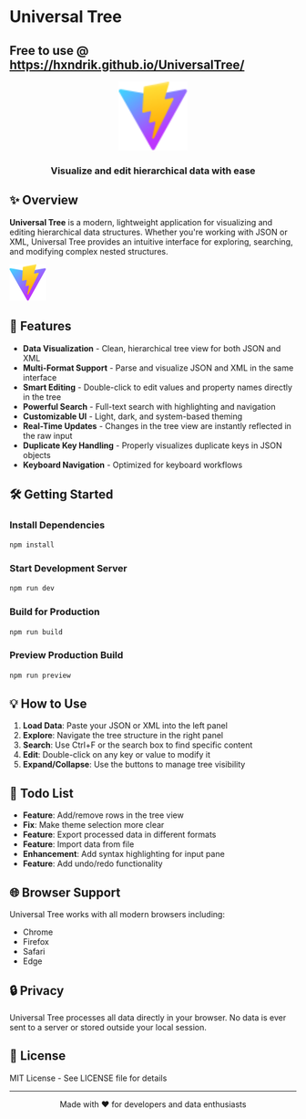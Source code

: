 # Universal Tree
## Free to use @ https://hxndrik.github.io/UniversalTree/
<div align="center">
  <img src="public/vite.svg" alt="Universal Tree Logo" width="120" height="120" />
  <h3>Visualize and edit hierarchical data with ease</h3>
</div>

## ✨ Overview

**Universal Tree** is a modern, lightweight application for visualizing and editing hierarchical data structures. Whether you're working with JSON or XML, Universal Tree provides an intuitive interface for exploring, searching, and modifying complex nested structures.

![Universal Tree Screenshot](public/vite.svg)

## 🚀 Features

- **Data Visualization** - Clean, hierarchical tree view for both JSON and XML
- **Multi-Format Support** - Parse and visualize JSON and XML in the same interface
- **Smart Editing** - Double-click to edit values and property names directly in the tree
- **Powerful Search** - Full-text search with highlighting and navigation
- **Customizable UI** - Light, dark, and system-based theming
- **Real-Time Updates** - Changes in the tree view are instantly reflected in the raw input
- **Duplicate Key Handling** - Properly visualizes duplicate keys in JSON objects
- **Keyboard Navigation** - Optimized for keyboard workflows

## 🛠️ Getting Started

### Install Dependencies

```bash
npm install
```

### Start Development Server

```bash
npm run dev
```

### Build for Production

```bash
npm run build
```

### Preview Production Build

```bash
npm run preview
```

## 💡 How to Use

1. **Load Data**: Paste your JSON or XML into the left panel
2. **Explore**: Navigate the tree structure in the right panel
3. **Search**: Use Ctrl+F or the search box to find specific content
4. **Edit**: Double-click on any key or value to modify it
5. **Expand/Collapse**: Use the buttons to manage tree visibility

## 📝 Todo List

- **Feature**: Add/remove rows in the tree view
- **Fix**: Make theme selection more clear
- **Feature**: Export processed data in different formats
- **Feature**: Import data from file
- **Enhancement**: Add syntax highlighting for input pane
- **Feature**: Add undo/redo functionality

## 🌐 Browser Support

Universal Tree works with all modern browsers including:
- Chrome
- Firefox
- Safari
- Edge

## 🔒 Privacy

Universal Tree processes all data directly in your browser. No data is ever sent to a server or stored outside your local session.

## 📄 License

MIT License - See LICENSE file for details

---

<div align="center">
  <p>Made with ❤️ for developers and data enthusiasts</p>
</div>
